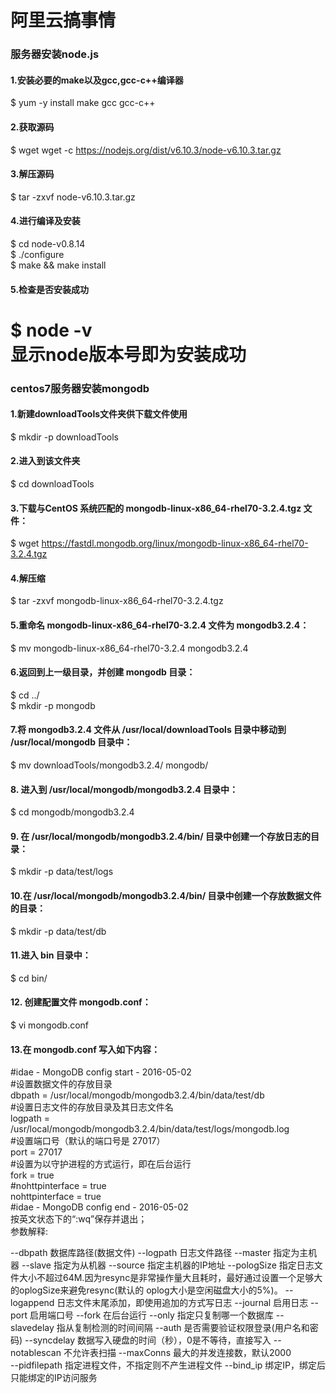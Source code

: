阿里云搞事情
====
### 服务器安装node.js

#### 1.安装必要的make以及gcc,gcc-c++编译器
 $ yum -y install make gcc gcc-c++
#### 2.获取源码
 $ wget wget -c https://nodejs.org/dist/v6.10.3/node-v6.10.3.tar.gz
#### 3.解压源码
 $ tar -zxvf node-v6.10.3.tar.gz
#### 4.进行编译及安装
$ cd node-v0.8.14
<br/>
$ ./configure
<br/>
$ make && make install
#### 5.检查是否安装成功
$ node -v
<br/>
显示node版本号即为安装成功
====
### centos7服务器安装mongodb

#### 1.新建downloadTools文件夹供下载文件使用
$ mkdir -p downloadTools
#### 2.进入到该文件夹
$ cd downloadTools
#### 3.下载与CentOS 系统匹配的 mongodb-linux-x86_64-rhel70-3.2.4.tgz 文件：
$ wget https://fastdl.mongodb.org/linux/mongodb-linux-x86_64-rhel70-3.2.4.tgz
#### 4.解压缩
$ tar -zxvf mongodb-linux-x86_64-rhel70-3.2.4.tgz
#### 5.重命名 mongodb-linux-x86_64-rhel70-3.2.4 文件为 mongodb3.2.4：
$ mv mongodb-linux-x86_64-rhel70-3.2.4 mongodb3.2.4
#### 6.返回到上一级目录，并创建 mongodb 目录：
$ cd ../
<br/>
$ mkdir -p mongodb
#### 7.将 mongodb3.2.4 文件从 /usr/local/downloadTools 目录中移动到 /usr/local/mongodb 目录中：
$ mv downloadTools/mongodb3.2.4/ mongodb/
#### 8. 进入到 /usr/local/mongodb/mongodb3.2.4 目录中：
$ cd mongodb/mongodb3.2.4
#### 9. 在 /usr/local/mongodb/mongodb3.2.4/bin/ 目录中创建一个存放日志的目录：
$ mkdir -p data/test/logs
#### 10.在 /usr/local/mongodb/mongodb3.2.4/bin/ 目录中创建一个存放数据文件的目录：
$ mkdir -p data/test/db
#### 11.进入 bin 目录中：
$ cd bin/
#### 12. 创建配置文件 mongodb.conf：
$ vi mongodb.conf
#### 13.在 mongodb.conf 写入如下内容：
 #idae - MongoDB config start - 2016-05-02
<br/>
#设置数据文件的存放目录
<br/>
dbpath = /usr/local/mongodb/mongodb3.2.4/bin/data/test/db
<br/>
#设置日志文件的存放目录及其日志文件名
<br/>
logpath = /usr/local/mongodb/mongodb3.2.4/bin/data/test/logs/mongodb.log
<br/>
#设置端口号（默认的端口号是 27017）
<br/>
port = 27017
<br/>
#设置为以守护进程的方式运行，即在后台运行
<br/>
fork = true
<br/>
#nohttpinterface = true
<br/>
nohttpinterface = true
<br/>
#idae - MongoDB config end - 2016-05-02
<br/>
按英文状态下的“:wq”保存并退出；
<br/>
参数解释:<p>
--dbpath 数据库路径(数据文件)
--logpath 日志文件路径
--master 指定为主机器
--slave 指定为从机器
--source 指定主机器的IP地址
--pologSize 指定日志文件大小不超过64M.因为resync是非常操作量大且耗时，最好通过设置一个足够大的oplogSize来避免resync(默认的 oplog大小是空闲磁盘大小的5%)。
--logappend 日志文件末尾添加，即使用追加的方式写日志
--journal 启用日志
--port 启用端口号
--fork 在后台运行
--only 指定只复制哪一个数据库
--slavedelay 指从复制检测的时间间隔
--auth 是否需要验证权限登录(用户名和密码)
--syncdelay 数据写入硬盘的时间（秒），0是不等待，直接写入
--notablescan 不允许表扫描
--maxConns 最大的并发连接数，默认2000  
--pidfilepath 指定进程文件，不指定则不产生进程文件
--bind_ip 绑定IP，绑定后只能绑定的IP访问服务</p>
